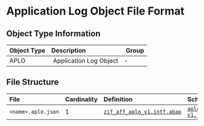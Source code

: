# Application Log Object File Format

## Object Type Information

Object Type | Description | Group
:--- | :--- | :---
APLO | Application Log Object | -

## File Structure

File | Cardinality | Definition | Schema | Example
:--- | :---  | :--- | :--- | :---
`<name>.aplo.json` | 1 | [`zif_aff_aplo_v1.intf.abap`](./type/zif_aff_aplo_v1.intf.abap) | [`aplo-v1.json`](./aplo-v1.json) |[`z_aff_example_aplo.aplo.json`](./examples/z_aff_example_aplo.aplo.json)
